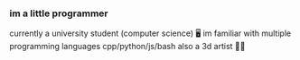 <h3>im a little programmer </h3>

currently a university student (computer science) 🖥️
im familiar with multiple programming languages cpp/python/js/bash
also a 3d artist 🧑‍🎨

<!--
**abdou33/abdou33** is a ✨ _special_ ✨ repository because its `README.md` (this file) appears on your GitHub profile.

Here are some ideas to get you started:

- 🔭 I’m currently working on ...
- 🌱 I’m currently learning ...
- 👯 I’m looking to collaborate on ...
- 🤔 I’m looking for help with ...
- 💬 Ask me about ...
- 📫 How to reach me: ...
- 😄 Pronouns: ...
- ⚡ Fun fact: ...
-->

